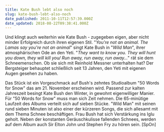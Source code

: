 ```yaml
---
title: Kate Bush lebt also noch
slug: kate-bush-lebt-also-noch
date_published: 2011-10-11T12:57:39.000Z
date_updated: 2018-08-22T09:38:41.000Z
---
```


Und klingt auch weiterhin wie Kate Bush - zugegeben eigen, aber nicht minder Erfolgreich durch ihren eigenen Stil. "*You're not an animal. The Lamas say you're not an animal*" singt Kate Bush in "*Wild Man*", ihrer atmosphärischen Ode an den Yeti. "*They want to know you. They will hunt you down, they will kill you/ Run away, run away, run away…*" rät sie dem Schneemenschen. Ob sie sich mit Reinhold Messner unterhalten hat? Der Bergsteiger behauptet schließlich seit 13 Jahren, den Yeti mit eigenen Augen gesehen zu haben.

Das Stück ist ein Vorgeschmack auf  Bush's zehntes Studioalbum  "50 Words for Snow" das am 21. November erscheinen wird. Passend zur kalten Jahreszeit besingt Kate Bush den Winter, in gewohnt eigenwilliger Manier. Für "50 Words for Snow" muss man sich Zeit nehmen. Die 65-minütige Laufzeit des Albums verteilt sich auf sieben Stücke. "Wild Man" mit seinen rund sieben Minuten ist also einer der kürzeren Songs, die sich allesamt mit dem Thema Schnee beschäftigen. Frau Bush hat sich Verstärkung ins Iglu geholt. Neben der konstanten Geräuschkulisse fallenden Schnees, werden auf dem Album auch Sir Elton John und Stephen Fry zu hören sein. [SpOn]
